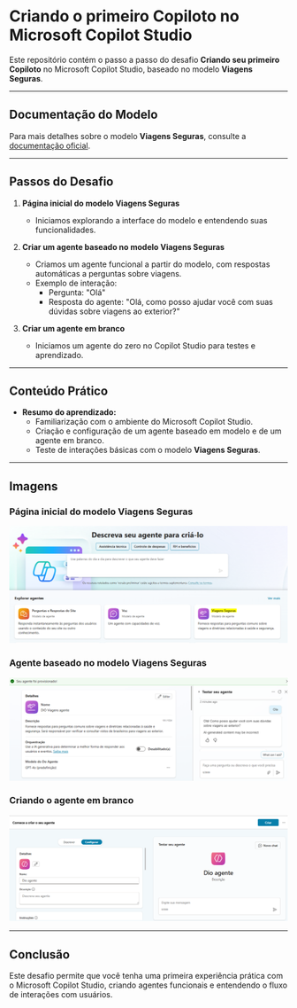 # Criando o primeiro Copiloto no Microsoft Copilot Studio

Este repositório contém o passo a passo do desafio **Criando seu primeiro Copiloto** no Microsoft Copilot Studio, baseado no modelo **Viagens Seguras**.

---

## Documentação do Modelo

Para mais detalhes sobre o modelo **Viagens Seguras**, consulte a [documentação oficial](https://go.microsoft.com/fwlink/?linkid=2271279).

---

## Passos do Desafio

1. **Página inicial do modelo Viagens Seguras**  
   - Iniciamos explorando a interface do modelo e entendendo suas funcionalidades.

2. **Criar um agente baseado no modelo Viagens Seguras**  
   - Criamos um agente funcional a partir do modelo, com respostas automáticas a perguntas sobre viagens.  
   - Exemplo de interação:  
     - Pergunta: "Olá"  
     - Resposta do agente: "Olá, como posso ajudar você com suas dúvidas sobre viagens ao exterior?"

3. **Criar um agente em branco**  
   - Iniciamos um agente do zero no Copilot Studio para testes e aprendizado.

---

## Conteúdo Prático

- **Resumo do aprendizado:**  
  - Familiarização com o ambiente do Microsoft Copilot Studio.  
  - Criação e configuração de um agente baseado em modelo e de um agente em branco.  
  - Teste de interações básicas com o modelo **Viagens Seguras**.

---

## Imagens

### Página inicial do modelo Viagens Seguras
![Página inicial](imagens/pagina_inicial_viagens_seguras.png)

### Agente baseado no modelo Viagens Seguras
![Agente Viagens Seguras](imagens/viagens_seguras.png)

### Criando o agente em branco
![Criando agente](imagens/criando_agente_em_branco.png)

---

## Conclusão

Este desafio permite que você tenha uma primeira experiência prática com o Microsoft Copilot Studio, criando agentes funcionais e entendendo o fluxo de interações com usuários.
